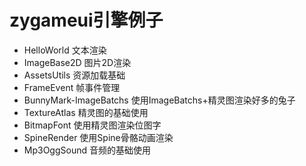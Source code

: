 # zygameui引擎例子
- HelloWorld 文本渲染
- ImageBase2D 图片2D渲染
- AssetsUtils 资源加载基础
- FrameEvent 帧事件管理
- BunnyMark-ImageBatchs 使用ImageBatchs+精灵图渲染好多的兔子
- TextureAtlas 精灵图的基础使用
- BitmapFont 使用精灵图渲染位图字
- SpineRender 使用Spine骨骼动画渲染
- Mp3OggSound 音频的基础使用